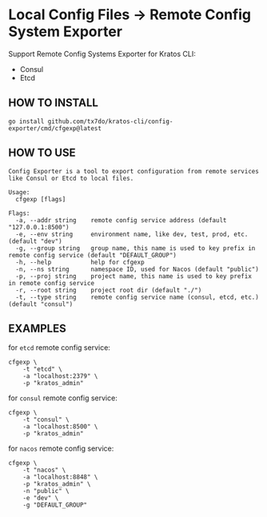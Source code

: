 # Local Config Files → Remote Config System Exporter

Support Remote Config Systems Exporter for Kratos CLI:

- Consul
- Etcd

## HOW TO INSTALL

```shell
go install github.com/tx7do/kratos-cli/config-exporter/cmd/cfgexp@latest
```

## HOW TO USE

```shell
Config Exporter is a tool to export configuration from remote services like Consul or Etcd to local files.

Usage:
  cfgexp [flags]

Flags:
  -a, --addr string    remote config service address (default "127.0.0.1:8500")
  -e, --env string     environment name, like dev, test, prod, etc. (default "dev")
  -g, --group string   group name, this name is used to key prefix in remote config service (default "DEFAULT_GROUP")
  -h, --help           help for cfgexp
  -n, --ns string      namespace ID, used for Nacos (default "public")
  -p, --proj string    project name, this name is used to key prefix in remote config service
  -r, --root string    project root dir (default "./")
  -t, --type string    remote config service name (consul, etcd, etc.) (default "consul")
```

## EXAMPLES

for `etcd` remote config service:

```shell
cfgexp \
    -t "etcd" \
    -a "localhost:2379" \
    -p "kratos_admin"
```

for `consul` remote config service:

```shell
cfgexp \
    -t "consul" \
    -a "localhost:8500" \
    -p "kratos_admin"
```

for `nacos` remote config service:

```shell
cfgexp \
    -t "nacos" \
    -a "localhost:8848" \
    -p "kratos_admin" \
    -n "public" \
    -e "dev" \
    -g "DEFAULT_GROUP"
```
